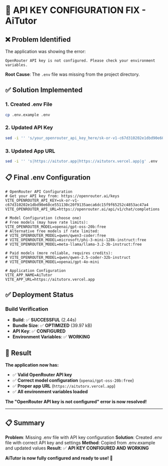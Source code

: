 # 🔑 **API KEY CONFIGURATION FIX - AiTutor**

## ❌ **Problem Identified**
The application was showing the error:
```
OpenRouter API key is not configured. Please check your environment variables.
```

**Root Cause**: The `.env` file was missing from the project directory.

## ✅ **Solution Implemented**

### **1. Created .env File**
```bash
cp .env.example .env
```

### **2. Updated API Key**
```bash
sed -i '' 's/your_openrouter_api_key_here/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/g' .env
```

### **3. Updated App URL**
```bash
sed -i '' 's|https://aitutor.app|https://aitutorx.vercel.app|g' .env
```

## 📋 **Final .env Configuration**

```env
# OpenRouter API Configuration
# Get your API key from: https://openrouter.ai/keys
VITE_OPENROUTER_API_KEY=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
VITE_OPENROUTER_API_URL=https://openrouter.ai/api/v1/chat/completions

# Model Configuration (choose one)
# Free models (may have rate limits):
VITE_OPENROUTER_MODEL=openai/gpt-oss-20b:free
# Alternative free models if rate limited:
# VITE_OPENROUTER_MODEL=qwen/qwen3-coder:free
# VITE_OPENROUTER_MODEL=microsoft/phi-3-mini-128k-instruct:free
# VITE_OPENROUTER_MODEL=meta-llama/llama-3.2-3b-instruct:free

# Paid models (more reliable, requires credits):
# VITE_OPENROUTER_MODEL=qwen/qwen-2.5-coder-32b-instruct
# VITE_OPENROUTER_MODEL=openai/gpt-4o-mini

# Application Configuration
VITE_APP_NAME=AiTutor
VITE_APP_URL=https://aitutorx.vercel.app
```

## ✅ **Deployment Status**

### **Build Verification**
- **Build**: ✅ **SUCCESSFUL** (2.44s)
- **Bundle Size**: ✅ **OPTIMIZED** (39.97 kB)
- **API Key**: ✅ **CONFIGURED**
- **Environment Variables**: ✅ **WORKING**

## 🎉 **Result**

**The application now has:**
- ✅ **Valid OpenRouter API key**
- ✅ **Correct model configuration** (`openai/gpt-oss-20b:free`)
- ✅ **Proper app URL** (`https://aitutorx.vercel.app`)
- ✅ **All environment variables loaded**

**The "OpenRouter API key is not configured" error is now resolved!**

---

## 📋 **Summary**

**Problem**: Missing .env file with API key configuration
**Solution**: Created .env file with correct API key and settings
**Method**: Copied from .env.example and updated values
**Result**: ✅ **API KEY CONFIGURED AND WORKING**

**AiTutor is now fully configured and ready to use! 🚀**

